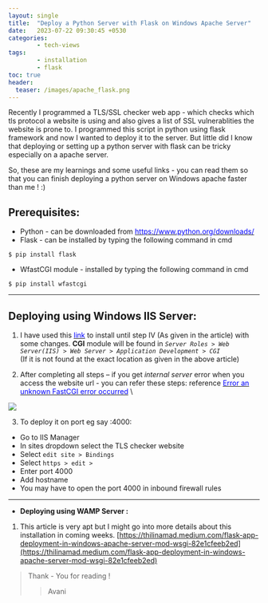 ```yaml
---
layout: single
title:  "Deploy a Python Server with Flask on Windows Apache Server"
date:   2023-07-22 09:30:45 +0530
categories: 
        - tech-views
tags:
        - installation
        - flask
toc: true
header:
  teaser: /images/apache_flask.png
---
```

Recently I programmed a TLS/SSL checker web app - which checks which tls protocol a website is using and also gives a list of SSL vulnerablities the website is prone to.
I programmed this script in python using flask framework and now I wanted to deploy it to the server.
But little did I know that deploying or setting up a python server with flask can be tricky especially on a apache server.

So, these are my learnings and some useful links - you can read them so that you can finish deploying a python server on Windows apache faster than me ! :)


## Prerequisites:
* Python - can be downloaded from [<span style="color: blue;"> https://www.python.org/downloads/</span>](https://www.python.org/downloads/)
* Flask - can be installed by typing the following command in cmd 
```
$ pip install flask
```
* WfastCGI module - installed by typing the following command in cmd
```
$ pip install wfastcgi
```
----

## **Deploying using Windows IIS Server:**

1. I have used this [<span style="color: blue;">link</span>](https://medium.com/@dpralay07/deploy-a-python-flask-application-in-iis-server-and-run-on-machine-ip-address-ddb81df8edf3) to install until step IV (As given in the article) with some changes.
**CGI** module will be found in 
*`Server Roles > Web Server(IIS) > Web Server > Application Development > CGI`* \
(If it is not found at the exact location as given in the above article)

2. After completing all steps – if you get *internal server* error when you access the website url - you can refer these steps: reference [<span style="color: blue;"> Error an unknown FastCGI error occurred</span>](https://stackoverflow.com/questions/6176093/http-error-500-0-internal-server-error-an-unknown-fastcgi-error-occured) \
<img src="{{ site.baseurl }}/images/help.png"> 

3. To deploy it on port eg say :4000:
- Go to IIS Manager
- In sites dropdown select the TLS checker website
- Select `edit site > Bindings`
- Select `https > edit >`
- Enter port 4000
- Add hostname
- You may have to open the port 4000 in inbound firewall rules

----
- **Deploying using WAMP Server :**

1. This article is very apt but I might go into more details about this installation in coming weeks.
[https://thilinamad.medium.com/flask-app-deployment-in-windows-apache-server-mod-wsgi-82e1cfeeb2ed](https://thilinamad.medium.com/flask-app-deployment-in-windows-apache-server-mod-wsgi-82e1cfeeb2ed) 


>Thank - You for reading !
>> Avani




